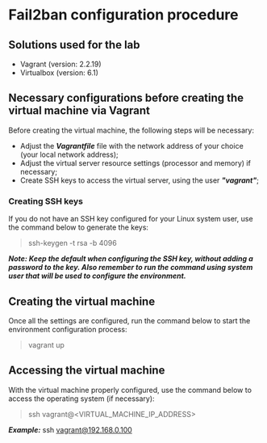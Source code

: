 # Fail2ban configuration procedure
## Solutions used for the lab

- Vagrant (version: 2.2.19)
- Virtualbox (version: 6.1)

## Necessary configurations before creating the virtual machine via Vagrant

Before creating the virtual machine, the following steps will be necessary:

- Adjust the ***Vagrantfile*** file with the network address of your choice (your local network address);
- Adjust the virtual server resource settings (processor and memory) if necessary;
- Create SSH keys to access the virtual server, using the user ***"vagrant"***;

### Creating SSH keys
If you do not have an SSH key configured for your Linux system user, use the command below to generate the keys:

> ssh-keygen -t rsa -b 4096

***Note: Keep the default when configuring the SSH key, without adding a password to the key. Also remember to run the command using system user that will be used to configure the environment.***

## Creating the virtual machine

Once all the settings are configured, run the command below to start the environment configuration process:

> vagrant up

## Accessing the virtual machine

With the virtual machine properly configured, use the command below to access the operating system (if necessary):

> ssh vagrant@<VIRTUAL_MACHINE_IP_ADDRESS>

***Example:*** ssh vagrant@192.168.0.100
